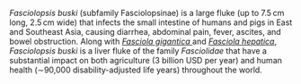 _Fasciolopsis buski_ (subfamily Fasciolopsinae) is a large fluke (up to 7.5 cm long, 2.5 cm wide) that infects the small intestine of humans and pigs in East and Southeast Asia, causing diarrhea, abdominal pain, fever, ascites, and bowel obstruction. Along with [_Fasciola gigantica_ ](https://parasite.wormbase.org/Fasciola_gigantica_prjna230515/Info/SpeciesLanding/) and [_Fasciola hepatica_](https://parasite.wormbase.org/Fasciola_hepatica_prjna179522/Info/SpeciesLanding/), _Fasciolopsis buski_ is a liver fluke of the family _Fasciolidae_ that have a substantial impact on both agriculture (3 billion USD per year) and human health (∼90,000 disability-adjusted life years) throughout the world.
